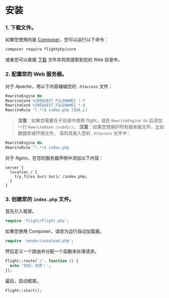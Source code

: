 # 安装

### 1. 下载文件。

如果您使用的是 [Composer](https://getcomposer.org)，您可以运行以下命令：

```bash
composer require flightphp/core
```

或者您可以直接 [下载](https://github.com/flightphp/core/archive/master.zip) 文件并将其提取到您的 Web 目录中。

### 2. 配置您的 Web 服务器。

对于 *Apache*，用以下内容编辑您的 `.htaccess` 文件：

```apache
RewriteEngine On
RewriteCond %{REQUEST_FILENAME} !-f
RewriteCond %{REQUEST_FILENAME} !-d
RewriteRule ^(.*)$ index.php [QSA,L]
```

> **注意**：如果您需要在子目录中使用 flight，请在 `RewriteEngine On` 后添加一行 `RewriteBase /subdir/`。
> **注意**：如果您想保护所有服务器文件，比如数据库或环境文件。
> 请将其放入您的 `.htaccess` 文件中：

```apache
RewriteEngine On
RewriteRule ^(.*)$ index.php
```

对于 *Nginx*，在您的服务器声明中添加以下内容：

```nginx
server {
  location / {
    try_files $uri $uri/ /index.php;
  }
}
```

### 3. 创建您的 `index.php` 文件。

首先引入框架。

```php
require 'flight/Flight.php';
```

如果您使用 Composer，请改为运行自动加载器。

```php
require 'vendor/autoload.php';
```

然后定义一个路由并分配一个函数来处理请求。

```php
Flight::route('/', function () {
  echo '你好，世界！';
});
```

最后，启动框架。

```php
Flight::start();
```
